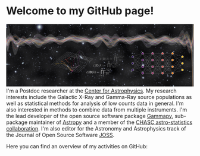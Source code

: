 # Welcome to my GitHub page!

![](social-media-banner.png)
I'm a Postdoc researcher at the [Center for Astrophysics](https://www.cfa.harvard.edu). My research interests include the Galactic X-Ray and Gamma-Ray source populations as well as statistical methods for analysis of low counts data in general. I'm also interested in methods to combine data from multiple instruments. I'm the lead developer of the open source software package [Gammapy](https://gammapy.org), sub-package maintainer of [Astropy](https://astropy.org) and a member of the [CHASC astro-statistics collaboration](https://hea-www.harvard.edu/astrostat/). I'm also editor for the Astronomy and Astrophysics track of the Journal of Open Source Software [JOSS](https://joss.theoj.org).


Here you can find an overview of my activities on GitHub: